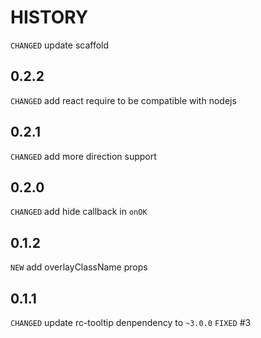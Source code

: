 # HISTORY

`CHANGED` update scaffold

## 0.2.2
`CHANGED` add react require to be compatible with nodejs

## 0.2.1
`CHANGED` add more direction support

## 0.2.0

`CHANGED` add hide callback in `onOK`

## 0.1.2

`NEW` add overlayClassName props

## 0.1.1

`CHANGED` update rc-tooltip denpendency to `~3.0.0`
`FIXED` #3

